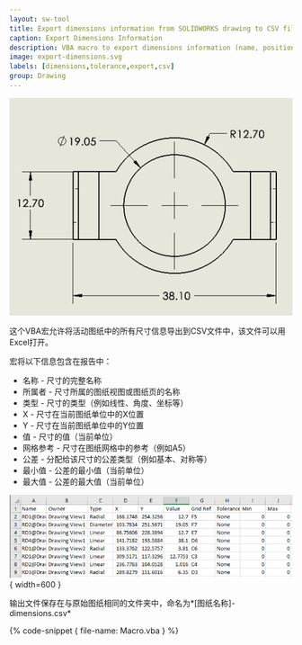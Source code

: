```yaml
---
layout: sw-tool
title: Export dimensions information from SOLIDWORKS drawing to CSV file
caption: Export Dimensions Information
description: VBA macro to export dimensions information (name, position, location, zone, value, tolerance) from SOLIDWORKS drawing to the CSV file
image: export-dimensions.svg
labels: [dimensions,tolerance,export,csv]
group: Drawing
---
```

![图纸视图中的尺寸](drawing-view.png)

这个VBA宏允许将活动图纸中的所有尺寸信息导出到CSV文件中，该文件可以用Excel打开。

宏将以下信息包含在报告中：

* 名称 - 尺寸的完整名称
* 所属者 - 尺寸所属的图纸视图或图纸页的名称
* 类型 - 尺寸的类型（例如线性、角度、坐标等）
* X - 尺寸在当前图纸单位中的X位置
* Y - 尺寸在当前图纸单位中的Y位置
* 值 - 尺寸的值（当前单位）
* 网格参考 - 尺寸在图纸网格中的参考（例如A5）
* 公差 - 分配给该尺寸的公差类型（例如基本、对称等）
* 最小值 - 公差的最小值（当前单位）
* 最大值 - 公差的最大值（当前单位）

![在Excel中打开的尺寸信息](dimensions-report.png){ width=600 }

输出文件保存在与原始图纸相同的文件夹中，命名为*[图纸名称]-dimensions.csv*

{% code-snippet { file-name: Macro.vba } %}